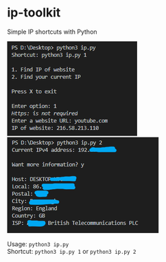 # ip-toolkit
Simple IP shortcuts with Python

<img src="e2.PNG">
<img src="e1.png">

Usage: `python3 ip.py` <br>
Shortcut: `python3 ip.py 1` or `python3 ip.py 2` 
